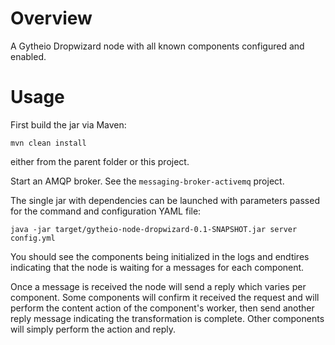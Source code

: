 
Overview
========

A Gytheio Dropwizard node with all known components configured and enabled.


Usage
=====

First build the jar via Maven:

    mvn clean install

either from the parent folder or this project.

Start an AMQP broker.  See the `messaging-broker-activemq` project.

The single jar with dependencies can be launched with parameters passed for the 
command and configuration YAML file:

    java -jar target/gytheio-node-dropwizard-0.1-SNAPSHOT.jar server config.yml

You should see the components being initialized in the logs and endtires 
indicating that the node is waiting for a messages for each component.

Once a message is received the node will send a reply which varies per component.
Some components will confirm it received the request and will perform the content action
of the component's worker, then send another reply message indicating the transformation is complete.
Other components will simply perform the action and reply.